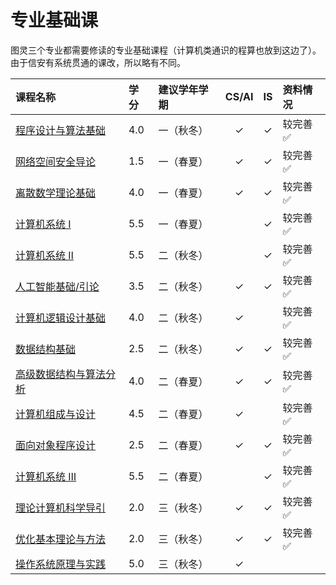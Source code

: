 # 专业基础课

图灵三个专业都需要修读的专业基础课程（计算机类通识的程算也放到这边了）。由于信安有系统贯通的课改，所以略有不同。

<style>
.md-typeset table:not([class]) th {
    min-width: 1em;
}
</style>

<div style="text-align: center" markdown="1">

|课程名称|学分|建议学年学期|CS/AI|IS|资料情况|
|:--|:--|:--|:--:|:--:|:--|
|[程序设计与算法基础](programming/)|4.0|一（秋冬）|✓|✓|较完善✅|
|[网络空间安全导论](cyberspace_security/)|1.5|一（春夏）|✓|✓|较完善✅|
|[离散数学理论基础](discrete_math/)|4.0|一（春夏）|✓|✓|较完善✅|
|[计算机系统 Ⅰ](computer_system1/)|5.5|一（春夏）||✓|较完善✅|
|[计算机系统 Ⅱ](computer_system2/)|5.5|二（秋冬）||✓|较完善✅|
|[人工智能基础/引论](ai_basic/)|3.5|二（秋冬）|✓|✓|较完善✅|
|[计算机逻辑设计基础](logic_design/)|4.0|二（秋冬）|✓||较完善✅|
|[数据结构基础](data_structure/)|2.5|二（秋冬）|✓|✓|较完善✅|
|[高级数据结构与算法分析](advanced_data_structure/)|4.0|二（春夏）|✓|✓|较完善✅|
|[计算机组成与设计](computer_organization/)|4.5|二（春夏）|✓||较完善✅|
|[面向对象程序设计](object_oriented_programming/)|2.5|二（春夏）|✓|✓|较完善✅|
|[计算机系统 Ⅲ](computer_system3/)|5.5|二（春夏）||✓|较完善✅|
|[理论计算机科学导引](theory_of_computation/)|2.0|三（秋冬）|✓|✓|较完善✅|
|[优化基本理论与方法](convex_optimization/)|2.0|三（秋冬）|✓|✓|较完善✅|
|[操作系统原理与实践](operating_system/)|5.0|三（秋冬）|✓|||

</div>